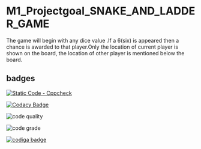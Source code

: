 # M1_Projectgoal_SNAKE_AND_LADDER_GAME
The game will begin with any dice value .If a 6(six) is appeared then a chance is awarded to that player.Only the location of current player is shown on the board, the location of other player is mentioned below the board.

## badges

[![Static Code - Cppcheck](https://github.com/GANGATHARUN/M1_Projectgoal_SNAKE_AND_LADDER_GAME/actions/workflows/check.yml/badge.svg)](https://github.com/GANGATHARUN/M1_Projectgoal_SNAKE_AND_LADDER_GAME/actions/workflows/check.yml)

[![Codacy Badge](https://app.codacy.com/project/badge/Grade/f800db51629b4c48b57c5d6ed1684746)](https://www.codacy.com/gh/GANGATHARUN/M1_Projectgoal_SNAKE_AND_LADDER_GAME/dashboard?utm_source=github.com&amp;utm_medium=referral&amp;utm_content=GANGATHARUN/M1_Projectgoal_SNAKE_AND_LADDER_GAME&amp;utm_campaign=Badge_Grade)

![code quality](https://api.codiga.io/project/31114/score/svg)

![code grade](https://api.codiga.io/project/31114/status/svg)

<a href="https://app.codiga.io/public/user/github/GANGATHARUN">
   <img src="https://api.codiga.io/public/badge/user/github/GANGATHARUN?style=light" alt="codiga badge" />
</a>
